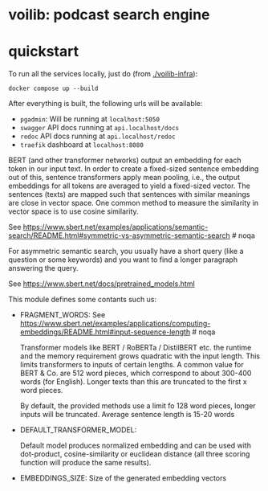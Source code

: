 # voilib: podcast search engine

# quickstart
To run all the services locally, just do (from [./voilib-infra](./voilib-infra)):

```console
docker compose up --build
```

After everything is built, the following urls will be available:

- `pgadmin`: Will be running at `localhost:5050`
- `swagger` API docs running at `api.localhost/docs`
- `redoc` API docs running at `api.localhost/redoc`
- `traefik` dashboard at `localhost:8080`


BERT (and other transformer networks) output an embedding for each
token in our input text. In order to create a fixed-sized sentence
embedding out of this, sentence transformers apply mean pooling, i.e.,
the output embeddings for all tokens are averaged to yield a
fixed-sized vector. The sentences (texts) are mapped such that
sentences with similar meanings are close in vector space. One common
method to measure the similarity in vector space is to use cosine
similarity.

See https://www.sbert.net/examples/applications/semantic-search/README.html#symmetric-vs-asymmetric-semantic-search  # noqa

For asymmetric semantic search, you usually have a short query (like a
question or some keywords) and you want to find a longer paragraph
answering the query.

See https://www.sbert.net/docs/pretrained_models.html

This module defines some contants such us:

- FRAGMENT_WORDS:
  See https://www.sbert.net/examples/applications/computing-embeddings/README.html#input-sequence-length  # noqa

  Transformer models like BERT / RoBERTa / DistilBERT etc. the runtime
  and the memory requirement grows quadratic with the input
  length. This limits transformers to inputs of certain lengths. A
  common value for BERT & Co. are 512 word pieces, which correspond to
  about 300-400 words (for English). Longer texts than this are
  truncated to the first x word pieces.

  By default, the provided methods use a limit fo 128 word pieces,
  longer inputs will be truncated. Average sentence length is 15-20
  words

- DEFAULT_TRANSFORMER_MODEL:

  Default model produces normalized embedding and can be used with
  dot-product, cosine-similarity or euclidean distance (all three
  scoring function will produce the same results).

- EMBEDDINGS_SIZE: Size of the generated embedding vectors
